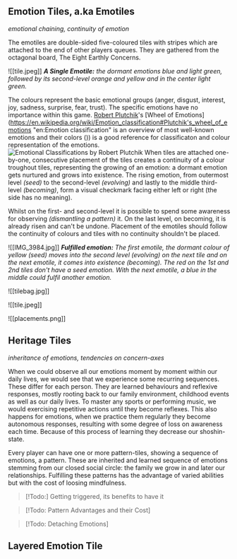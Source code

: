## Emotion Tiles, a.ka Emotiles

*emotional chaining, continuity of emotion*

The emotiles are double-sided five-coloured tiles with stripes which are attached to the end of other players queues. They are gathered from the octagonal board, The Eight Earthly Concerns. 

![[tile.jpeg]]
***A Single Emotile:** the dormant emotions blue and light green, followed by its second-level orange and yellow and in the center light green.*

The colours represent the basic emotional groups (anger, disgust, interest, joy, sadness, surprise, fear, trust). The specific emotions have no importance within this game. [Robert Plutchik](https://en.wikipedia.org/wiki/Robert_Plutchik "en:Robert Plutchik")'s [Wheel of Emotions](https://en.wikipedia.org/wiki/Emotion_classification#Plutchik's_wheel_of_emotions "en:Emotion classification" is an overview of most well-known emotions and their colors ()) is a good reference for classificaton and colour representation of the emotions.
![Emotional Classifications by Robert Plutchik](Plutchik-emotions.png)
When tiles are attached one-by-one, consecutive placement of the tiles creates a continuity of a colour troughout tiles, representing the growing of an emotion: a dormant emotion gets nurtured and grows into existence. The rising emotion, from outermost level *(seed)* to the second-level *(evolving)* and lastly to the middle third-level *(becoming)*, form a visual checkmark facing either left or right (the side has no meaning). 

Whilst on the first- and second-level it is possible to spend some awareness for observing *(dismantling a pattern)* it. On the last level, on becoming, it is already risen and can't be undone. Placement of the emotiles should follow the continuity of colours and tiles with no continuity shouldn't be placed.

 ![[IMG_3984.jpg]]
***Fulfilled emotion:** The first emotile, the dormant colour of yellow *(seed)* moves into the second level *(evolving)* on the next tile and on the next emotile, it comes into existence *(becoming)*. The red on the 1st and 2nd tiles don't have a seed emotion. With the next emotile, a blue in the middle could fulfil another emotion.*

![[tilebag.jpg]]

![[tile.jpeg]]

![[placements.png]]

## Heritage Tiles

*inheritance of emotions, tendencies on concern-axes*

When we could observe all our emotions moment by moment within our daily lives, we would see that we experience some recurring sequences. These differ for each person. They are learned behaviours and reflexive responses, mostly rooting back to our family environment, childhood events as well as our daily lives. To master any sports or performing music, we would exercising repetitive actions until they become reflexes. This also happens for emotions, when we practice them regularly they become autonomous responses, resulting with some degree of loss on awareness each time. Because of this process of learning they decrease our shoshin-state.

Every player can have one or more pattern-tiles, showing a sequence of emotions, a pattern. These are inherited and learned sequence of emotions stemming from our closed social circle: the family we grow in and later our relationships. Fulfilling these patterns has the advantage of varied abilities but with the cost of loosing mindfulness.

> [!Todo:] Getting triggered, its benefits to have it

> [!Todo: Pattern Advantages and their Cost] 

> [!Todo: Detaching Emotions]
## Layered Emotion Tile


